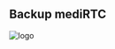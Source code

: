 ## Backup mediRTC

![logo](https://user-images.githubusercontent.com/59376552/82240281-86e67c80-9910-11ea-92d7-32121ab50634.png)

